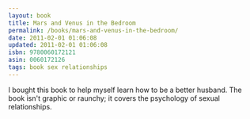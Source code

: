 ```yaml
---
layout: book
title: Mars and Venus in the Bedroom
permalink: /books/mars-and-venus-in-the-bedroom/
date: 2011-02-01 01:06:08
updated: 2011-02-01 01:06:08
isbn: 9780060172121
asin: 0060172126
tags: book sex relationships
---
```

I bought this book to help myself learn how to be a better husband. The book
isn't graphic or raunchy; it covers the psychology of sexual relationships.
